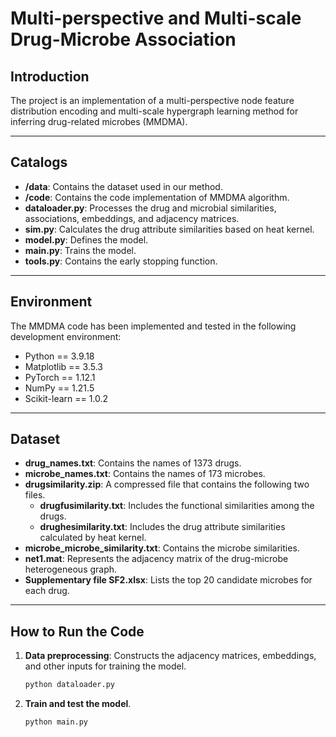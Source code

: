 # Multi-perspective and Multi-scale Drug-Microbe Association  

## Introduction  
The project  is an implementation of a multi-perspective node feature distribution encoding and multi-scale hypergraph learning method for inferring drug-related microbes (MMDMA). 

---

## Catalogs  
- **/data**: Contains the dataset used in our method.
- **/code**: Contains the code implementation of MMDMA algorithm.
- **dataloader.py**: Processes the drug and microbial similarities, associations, embeddings, and adjacency matrices.
- **sim.py**: Calculates the drug attribute similarities based on heat kernel.
- **model.py**: Defines the model.
- **main.py**: Trains the model.
- **tools.py**: Contains the early stopping function.

---

## Environment  
The MMDMA code has been implemented and tested in the following development environment: 

- Python == 3.9.18 
- Matplotlib == 3.5.3
- PyTorch == 1.12.1  
- NumPy == 1.21.5
- Scikit-learn == 1.0.2

---

## Dataset  
- **drug_names.txt**: Contains the names of 1373 drugs.  
- **microbe_names.txt**: Contains the names of 173 microbes.
- **drugsimilarity.zip**: A compressed file that contains the following two files.
  - **drugfusimilarity.txt**: Includes the functional similarities among the drugs.
  - **drughesimilarity.txt**: Includes the drug attribute similarities calculated by heat kernel.
- **microbe_microbe_similarity.txt**: Contains the microbe similarities.  
- **net1.mat**: Represents the adjacency matrix of the drug-microbe heterogeneous graph.
- **Supplementary file SF2.xlsx**: Lists the top 20 candidate microbes for each drug.

---

## How to Run the Code  
1. **Data preprocessing**: Constructs the adjacency matrices, embeddings, and other inputs for training the model.  
    ```bash
    python dataloader.py
    ```  

2. **Train and test the model**.  
    ```bash
    python main.py
    ```  
